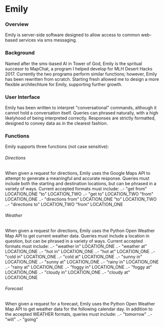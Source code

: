 # Emily

### Overview
Emily is server-side software designed to allow access to common web-based services via sms messaging.

### Background
Named after the sms-based AI in Tower of God, Emily is the spritual succesor to MapChat, a program I helped develop for MLH Desert Hacks 2017. Currently the two programs perform similar functions; however, Emily has been rewritten from scratch. Starting fresh allowed me to design a more flexible architechture for Emily, supporting further growth.

### User Interface
Emily has been written to interpret "conversational" commands, although it cannot hold a conversation itself. Queries can phrased naturally, with a high likelyhood of being interpreted correctly. Responses are strictly formatted, designed to convey data as in the clearest fashion.


### Functions
Emily supports three functions (not case sensitive):

###### Directions
When given a request for directions, Emily uses the Google Maps API to attempt to generate a meaningful and accurate response. Queries must include both the starting and destination locations, but can be phrased in a variety of ways. Current accepted formats must include:
..- "get from" LOCATION_ONE "to" LOCATION_TWO
..- "get to" LOCATION_TWO "from" LOCATION_ONE
..- "directions from" LOCATION_ONE "to" LOCATION_TWO
..- "directions to" LOCATION_TWO "from" LOCATION_ONE

###### Weather
When given a request for directions, Emily uses the Python Open Weather Map API to get current weather data. Queries must include a location in question, but can be phrased in a variety of ways. Current accepted formats must include:
..- "weather in" LOCATION_ONE
..- "weather at" LOCATION_ONE
..- "hot in" LOCATION_ONE
..- "hot at" LOCATION_ONE
..- "cold in" LOCATION_ONE
..- "cold at" LOCATION_ONE
..- "sunny in" LOCATION_ONE
..- "sunny at" LOCATION_ONE
..- "rainy in" LOCATION_ONE
..- "rainy at" LOCATION_ONE
..- "foggy in" LOCATION_ONE
..- "foggy at" LOCATION_ONE
..- "cloudy in" LOCATION_ONE
..- "cloudy at" LOCATION_ONE

###### Forecast
When given a request for a forecast, Emily uses the Python Open Weather Map API to get weather data for the following calendar day. In addition to the accepted WEATHER formats, queries must include:
..- "tomorrow"
..- "will"
..- "going"
